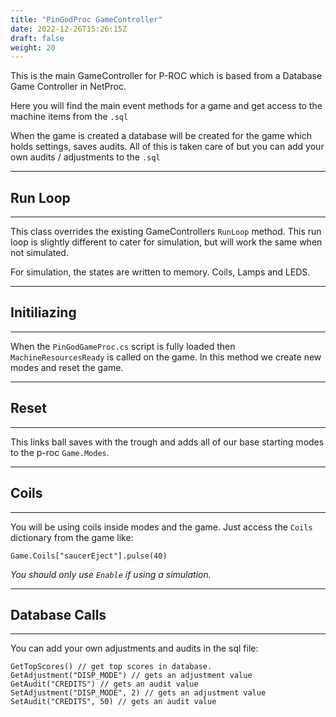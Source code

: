 ```yaml
---
title: "PinGodProc GameController"
date: 2022-12-26T15:26:15Z
draft: false
weight: 20
---
```


This is the main GameController for P-ROC which is based from a Database Game Controller in NetProc.

Here you will find the main event methods for a game and get access to the machine items from the `.sql`

When the game is created a database will be created for the game which holds settings, saves audits. All of this is taken care of but you can add your own audits / adjustments to the `.sql`

---
## Run Loop
---

This class overrides the existing GameControllers `RunLoop` method. This run loop is slightly different to cater for simulation, but will work the same when not simulated.

For simulation, the states are written to memory. Coils, Lamps and LEDS.

---
## Initiliazing
---

When the `PinGodGameProc.cs` script is fully loaded then `MachineResourcesReady` is called on the game. In this method we create new modes and reset the game.

---
## Reset
---

This links ball saves with the trough and adds all of our base starting modes to the p-roc `Game.Modes`.

---
## Coils
---

You will be using coils inside modes and the game. Just access the `Coils` dictionary from the game like:

`Game.Coils["saucerEject"].pulse(40)`

*You should only use `Enable` if using a simulation.*

---
## Database Calls
---

You can add your own adjustments and audits in the sql file:

```
GetTopScores() // get top scores in database. 
GetAdjustment("DISP_MODE") // gets an adjustment value
GetAudit("CREDITS") // gets an audit value
SetAdjustment("DISP_MODE", 2) // gets an adjustment value
SetAudit("CREDITS", 50) // gets an audit value
```
